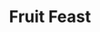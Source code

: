 ---
title: "Fruit Feast"
draft: false
slug: "fruit-feast"
weight: "3"
mainpage: true
related: true

block_project: {
	description: "(description coming soon)",
	bgcolor: "#fff",
	work: [ 
		{class: "col-12 col-md-10", src: "img/illustration_fruit-feast-01.jpg"},
		{class: "col-12 col-md-10", src: "img/illustration_fruit-feast-02.png"},
		{class: "col-12 col-md-10", src: "img/illustration_fruit-feast-03.png"},
	]
}

---